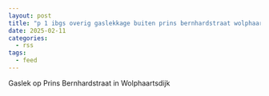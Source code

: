 ```yaml
---
layout: post
title: "p 1 ibgs overig gaslekkage buiten prins bernhardstraat wolphaartsdijk"
date: 2025-02-11
categories: 
  - rss
tags: 
  - feed
---
```


Gaslek op Prins Bernhardstraat in Wolphaartsdijk
